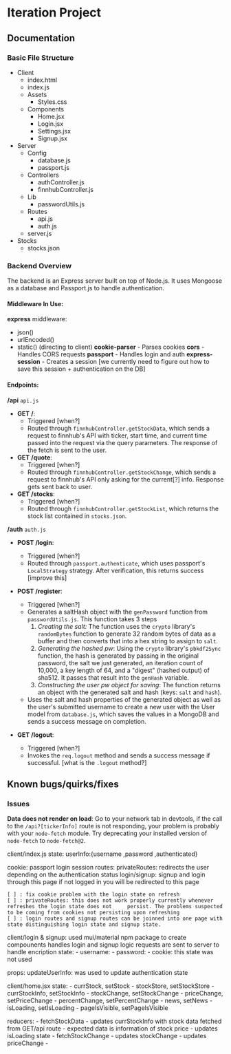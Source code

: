 # Iteration Project

## Documentation

### Basic File Structure

- Client
  - index.html
  - index.js
  - Assets
    - Styles.css
  - Components
    - Home.jsx
    - Login.jsx
    - Settings.jsx
    - Signup.jsx
- Server
  - Config
    - database.js
    - passport.js
  - Controllers
    - authController.js
    - finnhubController.js
  - Lib
    - passwordUtils.js
  - Routes
    - api.js
    - auth.js
  - server.js
- Stocks
  - stocks.json

### Backend Overview

The backend is an Express server built on top of Node.js. It uses Mongoose as a database and Passport.js to handle authentication.

#### Middleware In Use:
**express** middleware:
  - json()
  - urlEncoded()
  - static() (directing to client)
**cookie-parser** - Parses cookies
**cors** - Handles CORS requests
**passport** - Handles login and auth
**express-session** - Creates a session [we currently need to figure out how to save this session + authentication on the DB]



#### Endpoints:

**/api** `api.js`
  - **GET /**: 
    - Triggered [when?]
    - Routed through `finnhubController.getStockData`, which sends a request to finnhub's API with ticker, start time, and current time passed into the request via the query parameters. The response of the fetch is sent to the user. 
  - **GET /quote**:
    - Triggered [when?]
    - Routed through `finnhubController.getStockChange`, which sends a request to finnhub's API only asking for the current[?] info. Response gets sent back to user.
  - **GET /stocks**:  
    - Triggered [when?]
    - Routed through `finnhubController.getStockList`, which returns the stock list contained in `stocks.json`.


**/auth** `auth.js`
  - **POST /login**:
    - Triggered [when?]
    - Routed through `passport.authenticate`, which uses passport's `LocalStrategy` strategy. After verification, this returns success [improve this]
  - **POST /register**:
    - Triggered [when?]
    - Generates a saltHash object with the `genPassword` function from `passwordUtils.js`. This function takes 3 steps
      1. *Creating the salt:* The function uses the `crypto` library's `randomBytes` function to generate 32 random bytes of data as a buffer and then converts that into a hex string to assign to `salt`. 
      2. *Generating the hashed pw*: Using the `crypto` library's `pbkdf2Sync` function, the hash is generated by passing in the original password, the salt we just generated, an iteration count of 10,000, a key length of 64, and a "digest" (hashed output) of sha512. It passes that result into the `genHash` variable.
      3. *Constructing the user pw object for saving*: The function returns an object with the generated salt and hash (keys: `salt` and `hash`).
    - Uses the salt and hash properties of the generated object as well as the user's submitted username to create a new user with the User model from `database.js`, which saves the values in a MongoDB and sends a success message on completion.

  - **GET /logout**:
    - Triggered [when?]
    - Invokes the `req.logout` method and sends a success message if successful. [what is the `.logout` method?]





## Known bugs/quirks/fixes

### Issues

**Data does not render on load**: Go to your network tab in devtools, if the call to the `/api?[tickerInfo]` route is not responding, your problem is probably with your `node-fetch` module. Try deprecating your installed version of `node-fetch` to `node-fetch@2`.

client/index.js
  state:
    userInfo:{username ,password ,authenticated}

  cookie: passport login session
  routes: 
    privateRoutes: redirects the user depending on the authentication status
    login/signup: signup and login through this page if not logged in you will be redirected to this page


    [ ] : fix cookie problem with the login state on refresh
    [ ] : privateRoutes: this does not work properly currently whenever refreshes the login state does not     persist. The problems suspected to be coming from cookies not persisting upon refreshing 
    [ ] : login routes and signup routes can be joinned into one page with state distinguishing login state and signup state.

client/login & signup:
  used mui/material npm package to create compounents 
  handles login and signup logic 
  requests are sent to server to handle encription
  state: 
    - username:
    - password: 
    - cookie: this state was not used

  props:
    updateUserInfo: was used to update authentication state

client/home.jsx
  state:
     - currStock, setStock
     - stockStore, setStockStore
     - currStockInfo, setStockInfo
     - stockChange, setStockChange
     - priceChange, setPriceChange
     - percentChange, setPercentChange
     - news, setNews
     - isLoading, setIsLoading
     - pageIsVisible, setPageIsVisible

  reducers:
    - fetchStockData
        - updates currStockInfo with stock data fetched from GET/api route
            - expected data is information of stock price 
        - updates isLoading state 
    - fetchStockChange
        - updates stockChange
        - updates priceChange
        - 